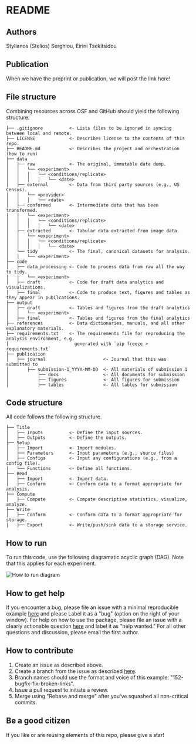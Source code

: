 # README

## Authors

Stylianos (Stelios) Serghiou, Eirini Tsekitsidou

## Publication

When we have the preprint or publication, we will post the link here!

## File structure

Combining resources across OSF and GitHub should yield the following structure.

```
├── .gitignore          <- Lists files to be ignored in syncing between local and remote.
├── LICENSE             <- Describes license to the contents of this repo.
├── README.md           <- Describes the project and orchestration (how to run)
├── data
│   ├── raw             <- The original, immutable data dump.
│   │   └── <experiment>
│   │   │   └── <conditions/replicate>
│   │   │   │   └── <date>
│   ├── external        <- Data from third party sources (e.g., US Census).
│   │   └── <provider>
│   │   │   └── <date>
│   ├── conformed       <- Intermediate data that has been transformed.
│   │   └── <experiment>
│   │   │   └── <conditions/replicate>
│   │   │   │   └── <date>
│   ├── extracted       <- Tabular data extracted from image data.
│   │   └── <experiment>
│   │   │   └── <conditions/replicate>
│   │   │   │   └── <date>
│   └── tidy            <- The final, canonical datasets for analysis.
│   │   └── <experiment>
├── code
│   ├── data_processing <- Code to process data from raw all the way to tidy.
│   │   └── <experiment>
│   ├── draft           <- Code for draft data analytics and visualizations.
│   ├── final           <- Code to produce text, figures and tables as they appear in pubilcations.
├── output
│   ├── draft           <- Tables and figures from the draft analytics
│   │   └── <experiment>
│   ├── final           <- Tables and figures from the final analytics
├── references          <- Data dictionaries, manuals, and all other explanatory materials.
├── requirements.txt    <- The requirements file for reproducing the analysis environment, e.g.
│                         generated with `pip freeze > requirements.txt`
├── publication                      
│   ├── journal                      <- Journal that this was submitted to
│       ├── submission-1_YYYY-MM-DD  <- All materials of submission 1
│           ├── docs                 <- All documents for submission
│           ├── figures              <- All figures for submission
│           ├── tables               <- All tables for submission
```

## Code structure

All code follows the following structure.

```
├── Title
│   ├── Inputs          <- Define the input sources.
│   ├── Outputs         <- Define the outputs.
├── Setup
│   ├── Import          <- Import modules.
│   ├── Parameters      <- Input parameters (e.g., source files)
│   ├── Configs         <- Input any configurations (e.g., from a config file).
│   └── Functions       <- Define all functions.
├── Read
│   ├── Import          <- Import data.
│   ├── Conform         <- Conform data to a format appropriate for analysis.
├── Compute
│   ├── Compute         <- Compute descriptive statistics, visualize, analyze.
├── Write
│   ├── Conform         <- Conform data to a format appropriate for storage.
│   ├── Export          <- Write/push/sink data to a storage service.
```

## How to run

To run this code, use the following diagramatic acyclic graph (DAG). Note that this applies for each experiment.

![How to run diagram](https://github.com/serghiou/centrosomal-calcineurin/blob/main/how-to-run.jpg?raw=true)


## How to get help

If you encounter a bug, please file an issue with a minimal reproducible example [here](https://github.com/serghiou/centrosomal-calcineurin/issues) and please Label it as a "bug" (option on the right of your window). For help on how to use the package, please file an issue with a clearly actionable question [here](https://github.com/serghiou/centrosomal-calcineurin/issues) and label it as "help wanted." For all other questions and discussion, please email the first author.


## How to contribute

1. Create an issue as described above.
2. Create a branch from the issue as described [here](https://docs.github.com/en/issues/tracking-your-work-with-issues/creating-a-branch-for-an-issue).
3. Branch names should use the format and voice of this example: "152-bugfix-fix-broken-links".
4. Issue a pull request to initiate a review.
5. Merge using "Rebase and merge" after you've squashed all non-critical commits.


## Be a good citizen

If you like or are reusing elements of this repo, please give a star!

